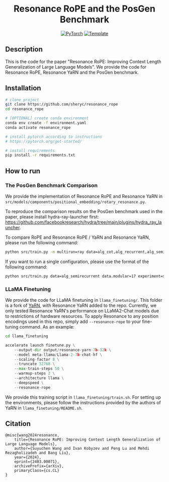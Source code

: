 <div align="center">

# Resonance RoPE and the PosGen Benchmark

<a href="https://arxiv.org/abs/2403.00071"><img alt="PyTorch" src="https://img.shields.io/badge/arXiv-2403.00071-blue"></a>
<a href="https://github.com/ashleve/lightning-hydra-template"><img alt="Template" src="https://img.shields.io/badge/-Lightning--Hydra--Template-017F2F?style=flat&logo=github&labelColor=gray"></a><br>

</div>

## Description

This is the code for the paper "Resonance RoPE: Improving Context Length Generalization of Large Language Models". We provide the code for Resonance RoPE, Resonance YaRN and the PosGen benchmark.

## Installation

```bash
# clone project
git clone https://github.com/sheryc/resonance_rope
cd resonance_rope

# [OPTIONAL] create conda environment
conda env create -f environment.yaml
conda activate resonance_rope

# install pytorch according to instructions
# https://pytorch.org/get-started/

# install requirements
pip install -r requirements.txt
```

## How to run

### The PosGen Benchmark Comparison

We provide the implementation of Resonance RoPE and Resonance YaRN in ``src/models/components/positional_embedding/rotary_resonance.py``.

To reproduce the comparison results on the PosGen benchmark used in the paper, please install hydra-ray-launcher first: https://github.com/facebookresearch/hydra/tree/main/plugins/hydra_ray_launcher.

To compare RoPE and Resonance RoPE / YaRN and Resonance YaRN, please run the following command:

```bash
python src/train.py -m multirun=ray data=alg_cot,alg_recurrent,alg_semirecurrent data.modular=17 experiment=sweep model.model.position_encoding_type=rotary_hf,rotary_scaled_yarn,rotary_resonance,rotary_resonance_yarn logger=aim model.compile=false trainer.precision=32 model.optimizer.lr=0.0002 trainer.min_epochs=150 trainer.max_epochs=150 seed=5549,4955,42,3701,49 mode.model.base=10000

```

If you want to run a single configuration, please use the format of the following command:

```bash
python src/train.py data=alg_semirecurrent data.modular=17 experiment=sweep model.model.position_encoding_type=rotary_resonance_yarn logger=aim model.compile=false trainer.precision=32 model.optimizer.lr=0.0002 trainer.min_epochs=150 trainer.max_epochs=150 seed=5549 mode.model.base=10000
```

### LLaMA Finetuning

We provide the code for LLaMA finetuning in ``llama_finetuning/``. This folder is a fork of [YaRN](https://github.com/jquesnelle/yarn), with Resonance YaRN added to the repo. Currently, we only tested Resonance YaRN's performance on LLaMA2-Chat models due to restrictions of hardware resources. To apply Resonance to any position encodings used in this repo, simply add ``--resonance-rope`` to your fine-tuning command. As an example:

```bash
cd llama_finetuning
```
```python
accelerate launch finetune.py \
    --output-dir output/resonance-yarn-7b-32k \
    --model meta-llama/Llama-2-7b-chat-hf \
    --scaling-factor 8 \
    --truncate 32768 \
    --max-train-steps 50 \
    --warmup-steps 2 \
    --architecture llama \
    --deepspeed \
    --resonance-rope
```

We provide this training script in ``llama_finetuning/train.sh``. For setting up the environments, please follow the instructions provided by the authors of YaRN in ``llama_finetuning/README.sh``.

## Citation

```
@misc{wang2024resonance,
    title={Resonance RoPE: Improving Context Length Generalization of Large Language Models},
    author={Suyuchen Wang and Ivan Kobyzev and Peng Lu and Mehdi Rezagholizadeh and Bang Liu},
    year={2024},
    eprint={2403.00071},
    archivePrefix={arXiv},
    primaryClass={cs.CL}
}
```